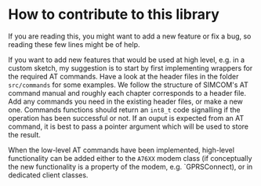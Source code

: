 # How to contribute to this library
If you are reading this, you might want to add a new feature or fix a bug, so reading these few lines might be of help.

If you want to add new features that would be used at high level, e.g. in a custom sketch,  my suggestion is to start by first implementing wrappers for the required AT commands. Have a look at the header files in the folder `src/commands` for some examples. We follow the structure of SIMCOM's AT command manual and roughly each chapter corresponds to a header file. Add any commands you need in the existing header files, or make a new one. Commands functions should return an `int8_t` code signalling if the operation has been successful or not. If an ouput is expected from an AT command, it is best to pass a pointer argument which will be used to store the result.

When the low-level AT commands have been implemented, high-level functionality can be added either to the `A76XX` modem class (if conceptually the new functionality is a property of the modem, e.g. `GPRSConnect), or in dedicated client classes.